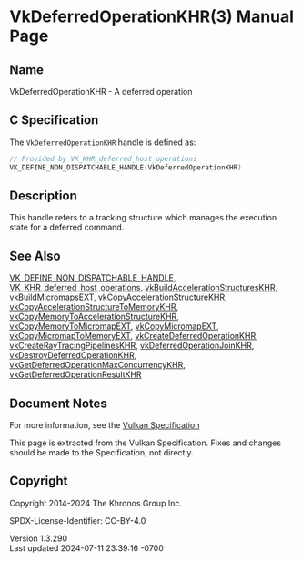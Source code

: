 # VkDeferredOperationKHR(3) Manual Page

## Name

VkDeferredOperationKHR - A deferred operation



## <a href="#_c_specification" class="anchor"></a>C Specification

The `VkDeferredOperationKHR` handle is defined as:

``` c
// Provided by VK_KHR_deferred_host_operations
VK_DEFINE_NON_DISPATCHABLE_HANDLE(VkDeferredOperationKHR)
```

## <a href="#_description" class="anchor"></a>Description

This handle refers to a tracking structure which manages the execution
state for a deferred command.

## <a href="#_see_also" class="anchor"></a>See Also

[VK_DEFINE_NON_DISPATCHABLE_HANDLE](https://registry.khronos.org/vulkan/specs/1.3-extensions/man/html/VK_DEFINE_NON_DISPATCHABLE_HANDLE.html),
[VK_KHR_deferred_host_operations](https://registry.khronos.org/vulkan/specs/1.3-extensions/man/html/VK_KHR_deferred_host_operations.html),
[vkBuildAccelerationStructuresKHR](https://registry.khronos.org/vulkan/specs/1.3-extensions/man/html/vkBuildAccelerationStructuresKHR.html),
[vkBuildMicromapsEXT](https://registry.khronos.org/vulkan/specs/1.3-extensions/man/html/vkBuildMicromapsEXT.html),
[vkCopyAccelerationStructureKHR](https://registry.khronos.org/vulkan/specs/1.3-extensions/man/html/vkCopyAccelerationStructureKHR.html),
[vkCopyAccelerationStructureToMemoryKHR](https://registry.khronos.org/vulkan/specs/1.3-extensions/man/html/vkCopyAccelerationStructureToMemoryKHR.html),
[vkCopyMemoryToAccelerationStructureKHR](https://registry.khronos.org/vulkan/specs/1.3-extensions/man/html/vkCopyMemoryToAccelerationStructureKHR.html),
[vkCopyMemoryToMicromapEXT](https://registry.khronos.org/vulkan/specs/1.3-extensions/man/html/vkCopyMemoryToMicromapEXT.html),
[vkCopyMicromapEXT](https://registry.khronos.org/vulkan/specs/1.3-extensions/man/html/vkCopyMicromapEXT.html),
[vkCopyMicromapToMemoryEXT](https://registry.khronos.org/vulkan/specs/1.3-extensions/man/html/vkCopyMicromapToMemoryEXT.html),
[vkCreateDeferredOperationKHR](https://registry.khronos.org/vulkan/specs/1.3-extensions/man/html/vkCreateDeferredOperationKHR.html),
[vkCreateRayTracingPipelinesKHR](https://registry.khronos.org/vulkan/specs/1.3-extensions/man/html/vkCreateRayTracingPipelinesKHR.html),
[vkDeferredOperationJoinKHR](https://registry.khronos.org/vulkan/specs/1.3-extensions/man/html/vkDeferredOperationJoinKHR.html),
[vkDestroyDeferredOperationKHR](https://registry.khronos.org/vulkan/specs/1.3-extensions/man/html/vkDestroyDeferredOperationKHR.html),
[vkGetDeferredOperationMaxConcurrencyKHR](https://registry.khronos.org/vulkan/specs/1.3-extensions/man/html/vkGetDeferredOperationMaxConcurrencyKHR.html),
[vkGetDeferredOperationResultKHR](https://registry.khronos.org/vulkan/specs/1.3-extensions/man/html/vkGetDeferredOperationResultKHR.html)

## <a href="#_document_notes" class="anchor"></a>Document Notes

For more information, see the <a
href="https://registry.khronos.org/vulkan/specs/1.3-extensions/html/vkspec.html#VkDeferredOperationKHR"
target="_blank" rel="noopener">Vulkan Specification</a>

This page is extracted from the Vulkan Specification. Fixes and changes
should be made to the Specification, not directly.

## <a href="#_copyright" class="anchor"></a>Copyright

Copyright 2014-2024 The Khronos Group Inc.

SPDX-License-Identifier: CC-BY-4.0

Version 1.3.290  
Last updated 2024-07-11 23:39:16 -0700
